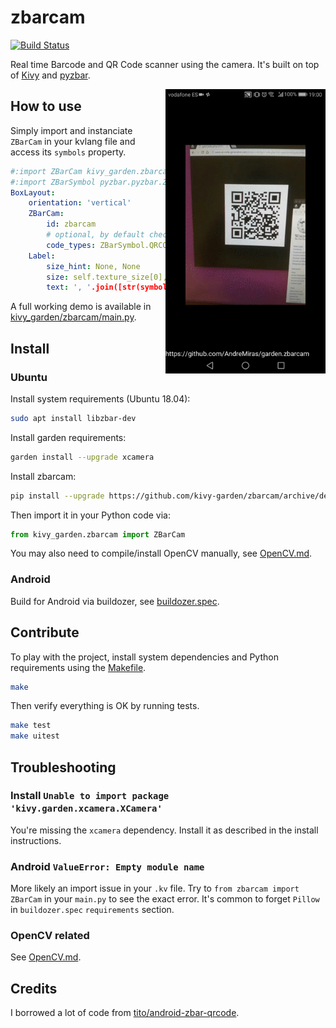 # zbarcam

[![Build Status](https://travis-ci.org/kivy-garden/zbarcam.svg?branch=develop)](https://travis-ci.org/kivy-garden/zbarcam)

Real time Barcode and QR Code scanner using the camera.
It's built on top of [Kivy](https://github.com/kivy/kivy) and [pyzbar](https://github.com/NaturalHistoryMuseum/pyzbar).

<img src="https://raw.githubusercontent.com/AndreMiras/garden.zbarcam/develop/screenshot.gif" align="right" width="256" alt="screenshot" />

## How to use
Simply import and instanciate `ZBarCam` in your kvlang file and access its `symbols` property.
```yaml
#:import ZBarCam kivy_garden.zbarcam.ZBarCam
#:import ZBarSymbol pyzbar.pyzbar.ZBarSymbol
BoxLayout:
    orientation: 'vertical'
    ZBarCam:
        id: zbarcam
        # optional, by default checks all types
        code_types: ZBarSymbol.QRCODE, ZBarSymbol.EAN13
    Label:
        size_hint: None, None
        size: self.texture_size[0], 50
        text: ', '.join([str(symbol.data) for symbol in zbarcam.symbols])
```
A full working demo is available in [kivy_garden/zbarcam/main.py](kivy_garden/zbarcam/main.py).

## Install

### Ubuntu
Install system requirements (Ubuntu 18.04):
```sh
sudo apt install libzbar-dev
```

Install garden requirements:
```sh
garden install --upgrade xcamera
```

Install zbarcam:
```sh
pip install --upgrade https://github.com/kivy-garden/zbarcam/archive/develop.zip
```
Then import it in your Python code via:
```python
from kivy_garden.zbarcam import ZBarCam
```


You may also need to compile/install OpenCV manually, see [OpenCV.md](OpenCV.md).

### Android
Build for Android via buildozer, see [buildozer.spec](buildozer.spec).

## Contribute
To play with the project, install system dependencies and Python requirements using the [Makefile](Makefile).
```sh
make
```
Then verify everything is OK by running tests.
```sh
make test
make uitest
```

## Troubleshooting

### Install `Unable to import package 'kivy.garden.xcamera.XCamera'`
You're missing the `xcamera` dependency. Install it as described in the install instructions.

### Android `ValueError: Empty module name`
More likely an import issue in your `.kv` file.
Try to `from zbarcam import ZBarCam` in your `main.py` to see the exact error.
It's common to forget `Pillow` in `buildozer.spec` `requirements` section.

### OpenCV related
See [OpenCV.md](OpenCV.md).

## Credits
I borrowed a lot of code from [tito/android-zbar-qrcode](https://github.com/tito/android-zbar-qrcode).
